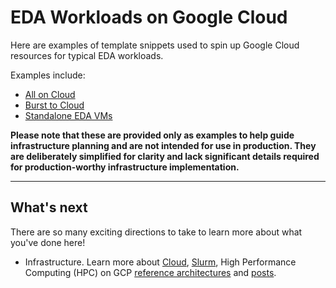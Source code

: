 # EDA Workloads on Google Cloud

Here are examples of template snippets used to spin up Google Cloud resources
for typical EDA workloads.

Examples include:

- [All on Cloud](example-all-on-cloud.md)
- [Burst to Cloud](example-burst-to-cloud.md)
- [Standalone EDA VMs](example-standalone-vm.md)

**Please note that these are provided only as examples to help guide
infrastructure planning and are not intended for use in production. They are
deliberately simplified for clarity and lack significant details required for
production-worthy infrastructure implementation.**

---

## What's next

There are so many exciting directions to take to learn more about what you've
done here!

- Infrastructure.  Learn more about
  [Cloud](https://cloud.google.com/),
  [Slurm](https://slurm.schedmd.com/overview.html),
  High Performance Computing (HPC) on GCP
  [reference architectures](https://cloud.google.com/solutions/hpc/) and 
  [posts](https://cloud.google.com/blog/topics/hpc).

